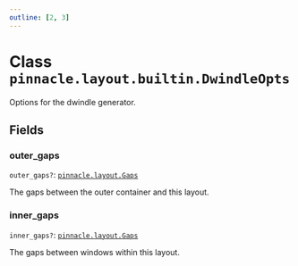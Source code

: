 ```yaml
---
outline: [2, 3]
---
```


# Class `pinnacle.layout.builtin.DwindleOpts`


Options for the dwindle generator.

## Fields

### outer_gaps <Badge type="danger" text="nullable" />

`outer_gaps?`: <code><a href="/lua-reference/0.1.0/aliases/pinnacle.layout.Gaps">pinnacle.layout.Gaps</a></code>

The gaps between the outer container and this layout.

### inner_gaps <Badge type="danger" text="nullable" />

`inner_gaps?`: <code><a href="/lua-reference/0.1.0/aliases/pinnacle.layout.Gaps">pinnacle.layout.Gaps</a></code>

The gaps between windows within this layout.


